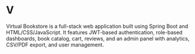 # V
Virtual Bookstore is a full-stack web application built using Spring Boot and HTML/CSS/JavaScript. It features JWT-based authentication, role-based dashboards, book catalog, cart, reviews, and an admin panel with analytics, CSV/PDF export, and user management.
